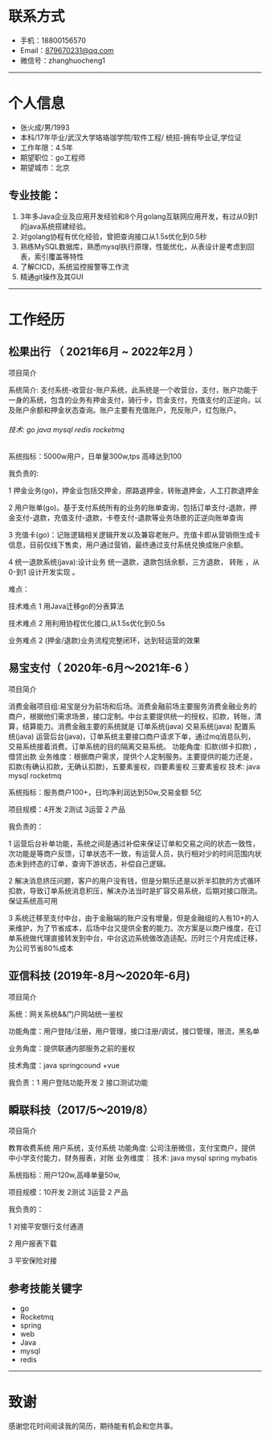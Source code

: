 

# 联系方式

- 手机：18800156570
- Email：879670231@qq.com
- 微信号：zhanghuocheng1

------

# 个人信息

- 张⽕成/男/1993
- 本科/17年毕业/武汉大学珞珞珈学院/软件⼯程/ 统招-拥有毕业证,学位证
- 工作年限：4.5年
- 期望职位：go工程师
- 期望城市：北京

## 专业技能：

1. 3年多Java企业及应用开发经验和8个月golang互联网应用开发，有过从0到1 的java系统搭建经验。
2. 对golang协程有优化经验，曾把查询接口从1.5s优化到0.5秒
3. 熟练MySQL数据库，熟悉mysql执行原理，性能优化，从表设计是考虑到回表，索引覆盖等特性
4. 了解CICD，系统监控报警等工作流
5. 精通git操作及其GUI

------

# 工作经历

## 松果出行 （ 2021年6月 ~ 2022年2月 ）

项目简介

系统简介:  支付系统-收营台-账户系统，此系统是一个收营台，支付，账户功能于一身的系统，包含的业务有押金支付，骑行卡，罚金支付，充值支付的正逆向，以及账户余额和押金状态查询。账户主要有充值账户，充反账户，红包账户。

###### 技术:  go  java  mysql redis rocketmq 

系统指标：5000w用户，日单量300w,tps 高峰达到100

我负责的:

1 押金业务(go)，押金业包括交押金，原路退押金，转账退押金，人工打款退押金 

2 用户账单(go)。基于支付系统所有的业务的账单查询，包括订单支付-退款，押金支付-退款，充值支付-退款，卡卷支付-退款等业务场景的正逆向账单查询

3 充值卡(go)：记账逻辑相关逻辑开发以及兼容老账户。充值卡即从营销侧生成卡信息，目前仅线下售卖，用户通过营销，最终通过支付系统兑换成账户余额。

4 统一退款系统(java):设计业务 统一退款，退款包括余额，三方退款， 转账 ，从0-到1 设计开发实现 。

难点：

技术难点 1 用Java迁移go的分表算法 

技术难点 2 用利用协程优化接口,从1.5s优化到0.5s

业务难点 2 (押金/退款)业务流程完整闭环，达到轻运营的效果

## 易宝支付（ 2020年-6月～2021年-6 ）

项目简介

消费金融项目组:易宝是分为前场和后场。消费金融前场主要服务消费金融业务的商户，根据他们需求场景，接口定制。中台主要提供统一的授权，扣款，转账，清算，结算能力。消费金融主要的系统就是 订单系统(java) 交易系统(java)  配置系统(java)  运营后台(java)，订单系统主要接口商户请求下单，通过mq消息队列，交易系统接着消费。订单系统的目的隔离交易系统。
功能角度: 扣款(绑卡扣款) ，借贷出款
业务维度：根据商户需求，提供个人定制服务。主要提供的能力还是，扣款(有确认扣款，无确认扣款)，五要素鉴权，四要素鉴权 三要素鉴权
技术:  java mysql rocketmq

系统指标：服务商户100+，日均净利润达到50w,交易金额 5亿

项目规模：4开发 2测试 3运营  2 产品

我负责的：

1 运营后台补单功能，系统之间是通过补偿来保证订单和交易之间的状态一致性，次功能是等商户反馈，订单状态不一致，有运营人员，执行相对少的时间范围内状态未到终态的订单，查询下游状态，补偿自己逻辑。

2 解决消息挤压问题，客户的用户没有钱，但是分期乐还是以折半扣款的方式循环扣款，导致订单系统消息积压，解决办法当时是扩容交易系统，后期对接口限流。保证系统高可用

3 系统迁移至支付中台，由于金融端的账户没有增量，但是金融组的人有10+的人来维护，为了节省成本，后场中台又提供全套的能力。次方案是以商户维度，在订单系统做代理直接转发到中台，中台这边系统做改造适配。历时三个月完成迁移，为公司节省80%成本

## 亚信科技 (2019年-8月～2020年-6月)

项目简介

系统：网关系统&&门户网站统一鉴权

功能角度：用户登陆/注册，用户管理，接口注册/调试，接口管理，限流，黑名单

业务角度：提供联通内部服务之前的鉴权

技术角度：java springcound +vue

我负责：1 用户登陆功能开发 2 接口测试功能 

## 瞬联科技（2017/5～2019/8）

项目简介

教育收费系统 用户系统，支付系统 
功能角度: 公司注册微信，支付宝商户，提供中小学支付能力，财务报表，对账
业务维度：
技术:  java mysql spring mybatis

系统指标：用户120w,高峰单量50w,

项目规模：10开发 2测试 3运营  2 产品

我负责的：

1 对接平安银行支付通道

2 用户报表下载

3 平安保险对接

## 参考技能关键字

- go
- Rocketmq
- spring
- web
- Java
- mysql
- redis

------

# 致谢

感谢您花时间阅读我的简历，期待能有机会和您共事。